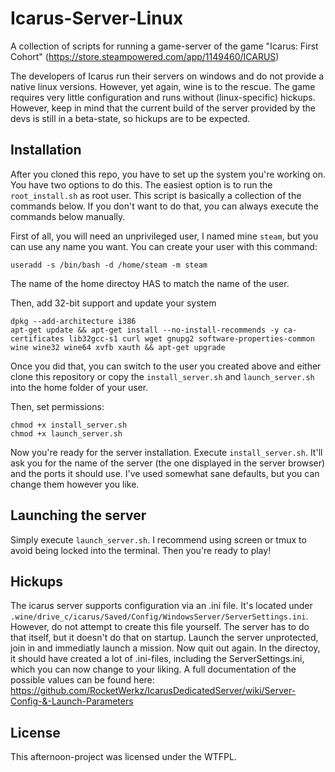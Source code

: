 # Icarus-Server-Linux
A collection of scripts for running a game-server of the game "Icarus: First Cohort" (https://store.steampowered.com/app/1149460/ICARUS)

The developers of Icarus run their servers on windows and do not provide a native linux versions. However, yet again, wine is to the rescue. The game requires very little configuration and runs without (linux-specific) hickups. However, keep in mind that the current build of the server provided by the devs is still in a beta-state, so hickups are to be expected.

## Installation

After you cloned this repo, you have to set up the system you're working on. You have two options to do this. The easiest option is to run the `root_install.sh` as root user. This script is basically a collection of the commands below. If you don't want to do that, you can always execute the commands below manually.

First of all, you will need an unprivileged user, I named mine `steam`, but you can use any name you want. You can create your user with this command:

```
useradd -s /bin/bash -d /home/steam -m steam
```

The name of the home directoy HAS to match the name of the user.

Then, add 32-bit support and update your system

```
dpkg --add-architecture i386
apt-get update && apt-get install --no-install-recommends -y ca-certificates lib32gcc-s1 curl wget gnupg2 software-properties-common wine wine32 wine64 xvfb xauth && apt-get upgrade
```

Once you did that, you can switch to the user you created above and either clone this repository or copy the `install_server.sh` and `launch_server.sh` into the home folder of your user.

Then, set permissions:

```
chmod +x install_server.sh
chmod +x launch_server.sh
```

Now you're ready for the server installation. Execute `install_server.sh`. It'll ask you for the name of the server (the one displayed in the server browser) and the ports it should use. I've used somewhat sane defaults, but you can change them however you like.

## Launching the server

Simply execute `launch_server.sh`. I recommend using screen or tmux to avoid being locked into the terminal. Then you're ready to play!

## Hickups

The icarus server supports configuration via an .ini file. It's located under `.wine/drive_c/icarus/Saved/Config/WindowsServer/ServerSettings.ini`. However, do not attempt to create this file yourself. The server has to do that itself, but it doesn't do that on startup. Launch the server unprotected, join in and immediatly launch a mission. Now quit out again. In the directoy, it should have created a lot of .ini-files, including the ServerSettings.ini, which you can now change to your liking. A full documentation of the possible values can be found here: https://github.com/RocketWerkz/IcarusDedicatedServer/wiki/Server-Config-&-Launch-Parameters

## License

This afternoon-project was licensed under the WTFPL.
